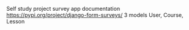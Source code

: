 Self study project
survey app documentation
https://pypi.org/project/django-form-surveys/ 
3 models User, Course, Lesson
